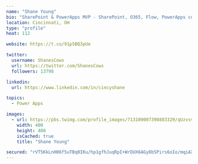 ```yaml
---
name: "Shane Young"
bio: "SharePoint & PowerApps MVP - SharePoint, O365, Flow, PowerApps consulting? @PowerApps911 | Pure Snark? You found it."
location: Cincinnati, OH
type: "profile"
heat: 112

website: https://t.co/91p5BQ3pUe

twitter:
  username: ShanesCows
  url: https://twitter.com/ShanesCows
  followers: 13798

linkedin:
  url: https://www.linkedin.com/in/cincyshane

topics:
  - Power Apps

images:
  - url: https://pbs.twimg.com/profile_images/713100007398883329/qUzvsvQ3_400x400.jpg
    width: 400
    height: 400
    isCached: true
    title: "Shane Young"

secured: "rVT5KkLnH06f5uTBq0IKu/hp1gfhJuqRpI+WrDUX6AGy8bSPirs6oIo/mqiAXCVrbhyTtuN+7QEa2/afo2MsvxgK0erxL/CuhI8fIux0vLS/UgynIKgVKFrIdjjlTyaB5TrGvEqNjDSOVsgbqC0ncrmSjjb1CKqBhYm2Sz7hyHTK9NlUn1xELryt9k5zDzPPOPk/vKe8yN9q6Y2TlrCyEaaf6ZcEGeCCuXa9AV5VQgxYr782qoJXwFR9XawlFlVXqu8TbJqfy9rdDdNiXci8T/6qLjxWwT3Fx71XP4mPLcPEviY4JEBBuLWRgRy4g6WaDOp4pm9k9zwrgPh6rp4By6RBUlACxwGw+v4Vd0nfWhtkOK1YUxIAoI2A7dn3+Rw7JOuzazHTv3d+se2dRaKiNwJh4dJRHbKQYMLE7bnE7oQ=;LIGWtnGi/usjNK5A/nHUnQ=="
---
```


